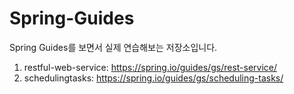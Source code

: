 # Spring-Guides
Spring Guides를 보면서 실제 연습해보는 저장소입니다.

1. restful-web-service: https://spring.io/guides/gs/rest-service/
2. schedulingtasks: https://spring.io/guides/gs/scheduling-tasks/
